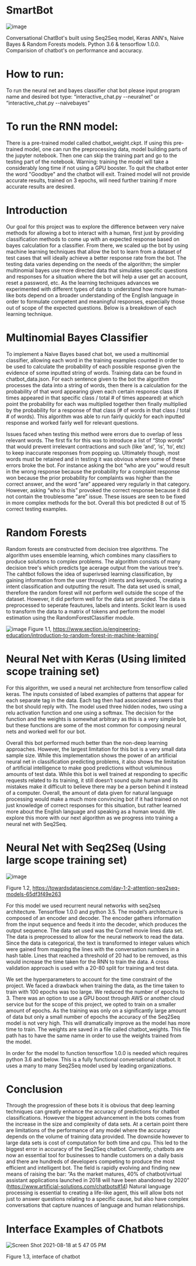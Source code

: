 # SmartBot

![image](https://user-images.githubusercontent.com/35156624/127047027-2f35a3e2-67fa-4883-82e1-9f5395ae40f8.png)
 
Conversational ChatBot's built using Seq2Seq model, Keras ANN's, Naive Bayes & Random Forests models. Python 3.6 & tensorflow 1.0.0. Comparision of chatbot's on performance and accuracy.

# How to run:
	
To run the neural net and bayes classifier chat bot please input program name and desired bot type: “interactive_chat.py --neuralnet” or “interactive_chat.py --naivebayes” 

# To run the RNN model:

There is a pre-trained model called chatbot_weight.ckpt. If using this pre-trained model, one can run the preprocessing data, model building parts of the jupyter notebook. Then one can skip the training part and go to the testing part of the notebook. Warning: training the model will take a considerably long time if not using a GPU booster. To quit the chatbot enter the word "Goodbye" and the chatbot will exit. Trained model will not provide accurate results, trained on 3 epochs, will need further training if more accurate results are desired. 

# Introduction

Our goal for this project was to explore the difference between very naive methods for allowing a bot to interact with a human, first just by providing classification methods to come up with an expected response based on bayes calculation for a classifier. From there, we scaled up the bot by using machine learning techniques that allow the bot to learn from a dataset of test cases that will ideally achieve a better response rate from the bot. The testing data varies depending on the needs of the algorithm; the simpler multinomial bayes use more directed data that simulates specific questions and responses for a situation where the bot will help a user get an account, reset a password, etc. As the learning techniques advances we experimented with different types of data to understand how more human-like bots depend on a broader understanding of the English language in order to formulate competent and meaningful responses, especially those out of scope of the expected questions. Below is a breakdown of each learning technique. 

# Multinomial Bayes Classifier

To implement a Naive Bayes based chat bot, we used a multinomial classifier, allowing each word in the training examples counted in order to be used to calculate the probability of each possible response given the evidence of some inputted string of words. Training data can be found in chatbot_data.json. For each sentence given to the bot the algorithm processes the data into a string of words, then there is a calculation for the probability of that word appearing given each certain response class (# times appeared in that specific class / total # of times appeared) at which point the probability for each was multiplied together then finally multiplied by the probability for a response of that class (# of words in that class / total # of words). This algorithm was able to run fairly quickly for each inputted response and worked fairly well for relevant questions. 

Issues faced when testing this method were errors due to overlap of less relevant words. The first fix for this was to introduce a list of “Stop words” that would prevent irrelevant contractions and such (like ‘and’, ‘is’, ‘to’, etc) to keep inaccurate responses from popping up. Ultimately though, most words must be retained and in testing it was obvious where some of these errors broke the bot. For instance asking the bot “who are you” would result in the wrong response because the probability for a complaint response won because the prior probability for complaints was higher than the correct answer, and the word “are” appeared very regularly in that category. However, asking “who is this” provoked the correct response because it did not contain the troublesome “are” issue. These issues are seen to be fixed in more complex methods for the bot. Overall this bot predicted 8 out of 15 correct testing examples. 


# Random Forests 

Random forests are constructed from decision tree algorithms. The algorithm uses ensemble learning, which combines many classifiers to produce solutions to complex problems. The algorithm consists of many decision tree's which predicts tge acerage output from the various tree's. The cahtbot follows the idea of superivsed learning classification, by gaining information from the user through intents and keywords, creating a intent classification and outputting the result. The data set used is small, therefore the random forest will not perform well outside the scope of the dataset. However, it did perform well for the data set provided. The data is preprocessed to seperate feautures, labels and intents. Scikit learn is used to transform the data to a matrix of tokens and perform the model estimation using the RandomForestClassifier module. 

![image](https://user-images.githubusercontent.com/35156624/130139945-70c499f7-f6b0-4204-ac8e-5a235515281c.png)
Figure 1.1, https://www.section.io/engineering-education/introduction-to-random-forest-in-machine-learning/

# Neural Net with Keras (Using limited scope training set)

For this algorithm, we used a neural net architecture from tensorflow called keras. The inputs consisted of labed examples of patterns that appear for each separate tag in the data. Each tag then had associated answers that the bot should reply with. The model used three hidden nodes, two using a relu activation function and one using a softmax. The decision for the function and the weights is somewhat arbitrary as this is a very simple bot, but these functions are some of the most common for composing neural nets and worked well for our bot. 

Overall this bot performed much better than the non-deep learning approaches. However, the largest limitation for this bot is a very small data sample size. While this implementation shows the power of an artificial neural net in classification predicting problems, it also shows the limitation of artificial intelligence to make good predictions without voluminous amounts of test data. While this bot is well trained at responding to specific requests related to its training, it still doesn’t sound quite human and its mistakes make it difficult to believe there may be a person behind it instead of a computer. Overall, the amount of data given for natural language processing would make a much more convincing bot if it had trained on not just knowledge of correct responses for this situation, but rather learned more about the English language and speaking as a human would. We explore this more with our next algorithm as we progress into training a neural net with Seq2Seq. 


# Neural Net with Seq2Seq (Using large scope training set)

![image](https://user-images.githubusercontent.com/35156624/130003456-690ecc20-7166-4da5-afcd-05ce928ccba9.png)

Figure 1.2, https://towardsdatascience.com/day-1-2-attention-seq2seq-models-65df3f49e263

For this model we used recurrent neural networks with seq2seq architecture. Tensorflow 1.0.0 and python 3.5. The model’s architecture is composed of an encoder and decoder. The encoder gathers information from the input sequence and feeds it into the decoder, which produces the output sequence. The data set used was the Cornell movie lines data set. The data is preprocessed to allow for the neural network to read the data. Since the data is categorical, the text is transformed to integer values which were gained from mapping the lines with the conversation numbers in a hash table. Lines that reached a threshold of 20 had to be removed, as this would increase the time taken for the RNN to train the data. A cross validation approach is used with a 20-80 split for training and test data. 

We set the hyperparameters to account for the time constraint of the project. We faced a drawback when training the data, as the time taken to train with 100 epochs was too large. We reduced the number of epochs to 3. There was an option to use a GPU boost through AWS or another cloud service but for the scope of this project, we opted to train on a smaller amount of epochs. As the training was only on a significantly large amount of data but only a small number of epochs the accuracy of the Seq2Seq model is not very high. This will dramatically improve as the model has more time to train. The weights are saved in a file called chatbot_weights. This file path has to have the same name in order to use the weights trained from the model. 

In order for the model to function tensorflow 1.0.0 is needed which requires python 3.6 and below. This is a fully functional conversational chatbot. It uses a many to many Seq2Seq model used by leading organizations. 

# Conclusion 

Through the progression of these bots it is obvious that deep learning techniques can greatly enhance the accuracy of predictions for chatbot classifications. However the biggest advancement in the bots comes from the increase in the size and complexity of data sets. At a certain point there are limitations of the performance of any model where the accuracy depends on the volume of training data provided. The downside however to large data sets is cost of computation for both time and cpu. This led to the biggest error in accuracy of the Seq2Seq chatbot. 
Currently, chatbots are now an essential tool for businesses to handle customers on a daily basis and there are hundreds of developers competing to produce the most efficient and intelligent bot. The field is rapidly evolving and finding new means of raising the bar: “As the market matures, 40% of chatbot/virtual assistant applications launched in 2018 will have been abandoned by 2020” (https://www.artificial-solutions.com/chatbots#14) Natural language processing is essential to creating a life-like agent, this will allow bots not just to answer questions relating to a specific cause, but also have complex conversations that capture nuances of language and human relationships. 

# Interface Examples of Chatbots

![Screen Shot 2021-08-18 at 5 47 05 PM](https://user-images.githubusercontent.com/35156624/130003646-0ed3eeb5-2505-4728-bb6a-f188c79e0ac0.png)

Figure 1.3, interface of chatbot
